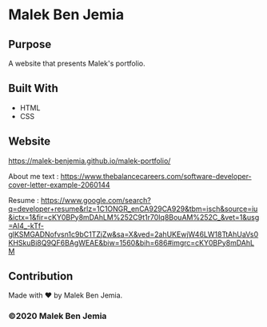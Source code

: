 # Malek Ben Jemia

## Purpose
A website that presents Malek's portfolio. 

## Built With
* HTML
* CSS

## Website
https://malek-benjemia.github.io/malek-portfolio/

About me text : https://www.thebalancecareers.com/software-developer-cover-letter-example-2060144

Resume : https://www.google.com/search?q=developer+resume&rlz=1C1ONGR_enCA929CA929&tbm=isch&source=iu&ictx=1&fir=cKY0BPy8mDAhLM%252C9t1r70Iq8BouAM%252C_&vet=1&usg=AI4_-kTf-glKSMGADNofvsn1c9bC1TZjZw&sa=X&ved=2ahUKEwjW46LW18TtAhUaVs0KHSkuBi8Q9QF6BAgWEAE&biw=1560&bih=686#imgrc=cKY0BPy8mDAhLM

## Contribution
Made with ❤️ by Malek Ben Jemia.

### ©️2020 Malek Ben Jemia